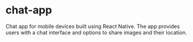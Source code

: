 # chat-app

Chat app for mobile devices built using React Native. The app provides users with a chat interface and options to share images and their location.
